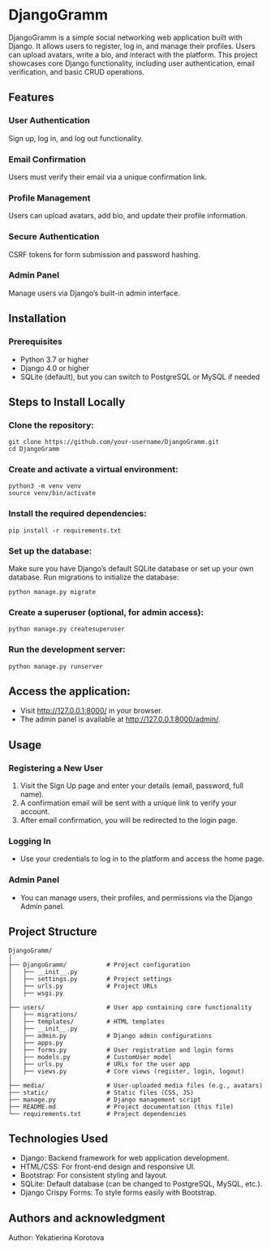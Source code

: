 # DjangoGramm
DjangoGramm is a simple social networking web application built with Django. It allows users to register, log in, and manage their profiles. Users can upload avatars, write a bio, and interact with the platform. This project showcases core Django functionality, including user authentication, email verification, and basic CRUD operations.

## Features
### User Authentication
Sign up, log in, and log out functionality.
### Email Confirmation
Users must verify their email via a unique confirmation link.
### Profile Management
Users can upload avatars, add bio, and update their profile information.
### Secure Authentication
CSRF tokens for form submission and password hashing.
### Admin Panel
Manage users via Django’s built-in admin interface.

## Installation
### Prerequisites
- Python 3.7 or higher
- Django 4.0 or higher
- SQLite (default), but you can switch to PostgreSQL or MySQL if needed
  
## Steps to Install Locally
### Clone the repository:
```
git clone https://github.com/your-username/DjangoGramm.git
cd DjangoGramm
```
### Create and activate a virtual environment:
```
python3 -m venv venv
source venv/bin/activate
```
### Install the required dependencies:
```
pip install -r requirements.txt
```
### Set up the database:

Make sure you have Django’s default SQLite database or set up your own database.
Run migrations to initialize the database:
```
python manage.py migrate
```
### Create a superuser (optional, for admin access):
```
python manage.py createsuperuser
```
### Run the development server:
```
python manage.py runserver
```
## Access the application:

* Visit http://127.0.0.1:8000/ in your browser.
* The admin panel is available at http://127.0.0.1:8000/admin/.

## Usage
### Registering a New User
1. Visit the Sign Up page and enter your details (email, password, full name).
2. A confirmation email will be sent with a unique link to verify your account.
3. After email confirmation, you will be redirected to the login page.
### Logging In
- Use your credentials to log in to the platform and access the home page.
### Admin Panel
- You can manage users, their profiles, and permissions via the Django Admin panel.

## Project Structure
```
DjangoGramm/
│
├── DjangoGramm/           # Project configuration
│   ├── __init__.py
│   ├── settings.py        # Project settings
│   ├── urls.py            # Project URLs
│   ├── wsgi.py
│
├── users/                 # User app containing core functionality
│   ├── migrations/
│   ├── templates/         # HTML templates
│   ├── __init__.py
│   ├── admin.py           # Django admin configurations
│   ├── apps.py
│   ├── forms.py           # User registration and login forms
│   ├── models.py          # CustomUser model
│   ├── urls.py            # URLs for the user app
│   ├── views.py           # Core views (register, login, logout)
│
├── media/                 # User-uploaded media files (e.g., avatars)
├── static/                # Static files (CSS, JS)
├── manage.py              # Django management script
├── README.md              # Project documentation (this file)
└── requirements.txt       # Project dependencies
```

## Technologies Used
- Django: Backend framework for web application development.
- HTML/CSS: For front-end design and responsive UI.
- Bootstrap: For consistent styling and layout.
- SQLite: Default database (can be changed to PostgreSQL, MySQL, etc.).
- Django Crispy Forms: To style forms easily with Bootstrap.

## Authors and acknowledgment
Author: Yekatierina Korotova
